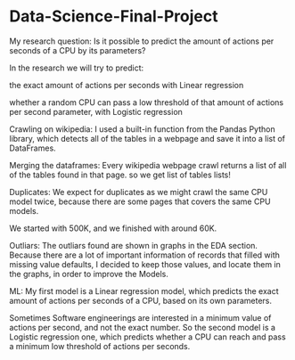 # Data-Science-Final-Project

My research question: Is it possible to predict the amount of actions per seconds of a CPU by its parameters?


In the research we will try to predict:

the exact amount of actions per seconds with Linear regression

whether a random CPU can pass a low threshold of that amount of actions per second parameter, with Logistic regression


Crawling on wikipedia: I used a built-in function from the Pandas Python library, which detects all of the tables in a webpage and save it into a list of DataFrames.

Merging the dataframes: 
Every wikipedia webpage crawl returns a list of all of the tables found in that page.
so we get list of tables lists!

Duplicates: We expect for duplicates as we might crawl the same CPU model twice, because there are some pages that covers the same CPU models.



We started with 500K, and we finished with around 60K.


Outliars: The outliars found are shown in graphs in the EDA section.
Because there are a lot of important information of records that filled with missing value defaults, I decided to keep those values, and locate them in the graphs, in order to improve the Models.


ML: My first model is a Linear regression model, which predicts the exact amount of actions per seconds of a CPU, based on its own parameters.

Sometimes Software engineerings are interested in a minimum value of actions per second, and not the exact number.
So the second model is a Logistic regression one, which predicts whether a CPU can reach and pass a minimum low threshold of actions per seconds.
